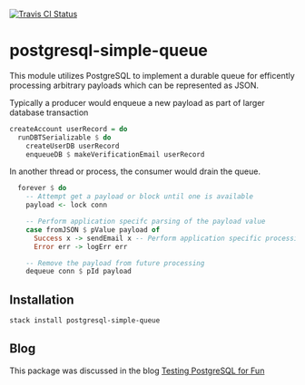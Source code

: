 [![Travis CI Status](https://travis-ci.org/jfischoff/hasql-queue.svg?branch=master)](http://travis-ci.org/jfischoff/hasql-queue)

# postgresql-simple-queue

This module utilizes PostgreSQL to implement a durable queue for efficently processing arbitrary payloads which can be represented as JSON.

Typically a producer would enqueue a new payload as part of larger database transaction

```haskell
createAccount userRecord = do
  runDBTSerializable $ do
    createUserDB userRecord
    enqueueDB $ makeVerificationEmail userRecord
```

In another thread or process, the consumer would drain the queue.

```haskell
  forever $ do
    -- Attempt get a payload or block until one is available
    payload <- lock conn

    -- Perform application specifc parsing of the payload value
    case fromJSON $ pValue payload of
      Success x -> sendEmail x -- Perform application specific processing
      Error err -> logErr err

    -- Remove the payload from future processing
    dequeue conn $ pId payload
```

## Installation

```bash
stack install postgresql-simple-queue
```

## Blog
This package was discussed in the blog [Testing PostgreSQL for Fun](https://medium.com/@jonathangfischoff/testing-postgresql-for-fun-af891047e5fc)
